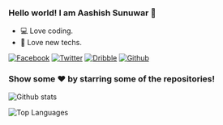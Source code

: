 ### Hello world! I am Aashish Sunuwar 👋
- :computer: Love coding.
- :iphone: Love new techs.

[![Facebook][1.1]][1]
[![Twitter][2.1]][2]
[![Dribble][3.1]][3]
[![Github][4.1]][4]


[1.1]: http://i.imgur.com/fep1WsG.png (facebook icon without padding)
[2.1]: http://i.imgur.com/wWzX9uB.png (twitter icon without padding)
[3.1]: http://i.imgur.com/Vvy3Kru.png (dribbble icon without padding)
[4.1]: http://i.imgur.com/9I6NRUm.png (github icon without padding)


[1]: https://www.facebook.com/spydermyaan
[2]: https://www.twitter.com/ArtistSunuwar
[3]: https://dribbble.com/aashish-sunuwar
[4]: https://www.github.com/aashish-sunuwar

### Show some ❤️ by starring some of the repositories!
![Github stats](https://github-readme-stats.vercel.app/api?username=spydermyaan&show_icons=true&hide_border=true&theme=dark)

![Top Languages](https://github-readme-stats.vercel.app/api/top-langs/?username=spydermyaan&show_icons=true&theme=dark)
